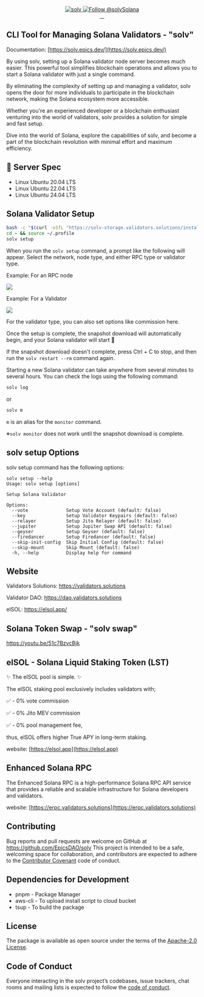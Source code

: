 <p align="center">
  <a href="https://solv.epics.dev/">
    <img src="https://solv-storage.validators.solutions/ogp.jpg" alt="solv" />
  </a>

  <a href="https://twitter.com/intent/follow?screen_name=solvSolana">
    <img src="https://img.shields.io/twitter/follow/solvSolana.svg?label=Follow%20@solvSolana" alt="Follow @solvSolana" />
  </a>
  <br/>
  <a aria-label="npm version" href="https://www.npmjs.com/package/@epics-dao/solv">
    <img alt="" src="https://badgen.net/npm/v/@epics-dao/solv">
  </a>
  <a aria-label="Downloads Number" href="https://www.npmjs.com/package/@epics-dao/solv">
    <img alt="" src="https://badgen.net/npm/dt/@epics-dao/solv">
  </a>
  <a aria-label="License" href="https://github.com/EpicsDAO/solv/blob/master/LICENSE.txt">
    <img alt="" src="https://badgen.net/badge/license/Apache/blue">
  </a>
    <a aria-label="Code of Conduct" href="https://github.com/EpicsDAO/solv/blob/master/CODE_OF_CONDUCT.md">
    <img alt="" src="https://img.shields.io/badge/Contributor%20Covenant-2.1-4baaaa.svg">
  </a>
</p>

## CLI Tool for Managing Solana Validators - "solv"

Documentation: [https://solv.epics.dev/](https://solv.epics.dev/)

By using solv, setting up a Solana validator node server becomes much easier. This powerful tool simplifies blockchain operations and allows you to start a Solana validator with just a single command.

By eliminating the complexity of setting up and managing a validator, solv opens the door for more individuals to participate in the blockchain network, making the Solana ecosystem more accessible.

Whether you're an experienced developer or a blockchain enthusiast venturing into the world of validators, solv provides a solution for simple and fast setup.

Dive into the world of Solana, explore the capabilities of solv, and become a part of the blockchain revolution with minimal effort and maximum efficiency.

## 📖 Server Spec

- Linux Ubuntu 20.04 LTS
- Linux Ubuntu 22.04 LTS
- Linux Ubuntu 24.04 LTS

## Solana Validator Setup

```bash
bash -c "$(curl -sSfL "https://solv-storage.validators.solutions/install")"
cd ~ && source ~/.profile
solv setup
```

When you run the `solv setup` command, a prompt like the following will appear.
Select the network, node type, and either RPC type or validator type.

Example: For an RPC node

![](https://storage.googleapis.com/epics-bucket/solv/assets/setup-rpc.png)

Example: For a Validator

![](https://storage.googleapis.com/epics-bucket/solv/assets/setup-jito-v.png)

For the validator type, you can also set options like commission here.

Once the setup is complete, the snapshot download will automatically begin,
and your Solana validator will start 🎊

If the snapshot download doesn't complete, press Ctrl + C to stop,
and then run the `solv restart --rm` command again.

Starting a new Solana validator can take anywhere from several minutes to several hours.
You can check the logs using the following command:

```bash
solv log
```

or

```bash
solv m
```

`m` is an alias for the `monitor` command.

※`solv monitor` does not work until the snapshot download is complete.

## solv setup Options

solv setup command has the following options:

```
solv setup --help
Usage: solv setup [options]

Setup Solana Validator

Options:
  --vote              Setup Vote Account (default: false)
  --key               Setup Validator Keypairs (default: false)
  --relayer           Setup Jito Relayer (default: false)
  --jupiter           Setup Jupiter Swap API (default: false)
  --geyser            Setup Geyser (default: false)
  --firedancer        Setup Firedancer (default: false)
  --skip-init-config  Skip Initial Config (default: false)
  --skip-mount        Skip Mount (default: false)
  -h, --help          Display help for command
```

## Website

Validators Solutions: https://validators.solutions

Validator DAO: https://dao.validators.solutions

elSOL: https://elsol.app/

## Solana Token Swap - "solv swap"

https://youtu.be/51c7BzvcBjk

## elSOL - Solana Liquid Staking Token (LST)

✨ The elSOL pool is simple. ✨

The elSOL staking pool exclusively includes validators with;

✅ - 0% vote commission

✅ - 0% Jito MEV commission

✅ - 0% pool management fee,

thus, elSOL offers higher True APY in long-term staking.

website: [https://elsol.app](https://elsol.app)

## Enhanced Solana RPC

The Enhanced Solana RPC is a high-performance Solana RPC API service that provides a reliable and scalable infrastructure for Solana developers and validators.

website: [https://erpc.validators.solutions](https://erpc.validators.solutions)

## Contributing

Bug reports and pull requests are welcome on GitHub at https://github.com/EpicsDAO/solv This project is intended to be a safe, welcoming space for collaboration, and contributors are expected to adhere to the [Contributor Covenant](http://contributor-covenant.org) code of conduct.

## Dependencies for Development

- pnpm - Package Manager
- aws-cli - To upload install script to cloud bucket
- tsup - To build the package

## License

The package is available as open source under the terms of the [Apache-2.0 License](https://www.apache.org/licenses/LICENSE-2.0).

## Code of Conduct

Everyone interacting in the solv project’s codebases, issue trackers, chat rooms and mailing lists is expected to follow the [code of conduct](https://github.com/EpicsDAO/solv/blob/master/CODE_OF_CONDUCT.md).
